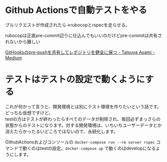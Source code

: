 # Github Actionsで自動テストをやる

プルリクエストが作成されたら→rubocopとrspecを走らせる。

rubocopは正直pre-commit辺りに仕込んでもいいのだけどpre-commitは共有されないから難しい

[GitHooksのpre-pushを共有してレポジトリを健全に保つ - Tatsuya Asami - Medium](https://medium.com/@astatsuya/7156def39b64)

# テストはテストの設定で動くようにする

これが何かって言うと、開発環境とは別にテスト環境を作りたいという話です。どっちも仮想ですけど。  
testの方はテストが終わったらすべてのデータが削除され、毎回必ずまっさらの状態からのテストになります。対する開発環境は、いちいちユーザーデータとか消えたらかったるいどころではないので、永続化します。

GithubActionsおよびコンソールの `docker-compose run --rm server rspec` コマンドで動くのはtestの設定。`docker-compose up` で動くのはdevelopになるようにします。